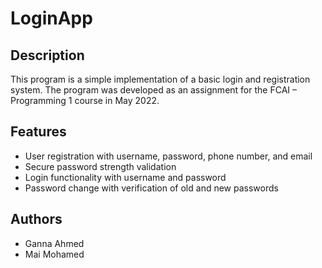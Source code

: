 <h1>LoginApp</h1>

## Description
This program is a simple implementation of a basic login and registration system. The program was developed as an assignment for the FCAI – Programming 1 course in May 2022.

## Features
- User registration with username, password, phone number, and email
- Secure password strength validation
- Login functionality with username and password
- Password change with verification of old and new passwords

## Authors
- Ganna Ahmed
- Mai Mohamed
